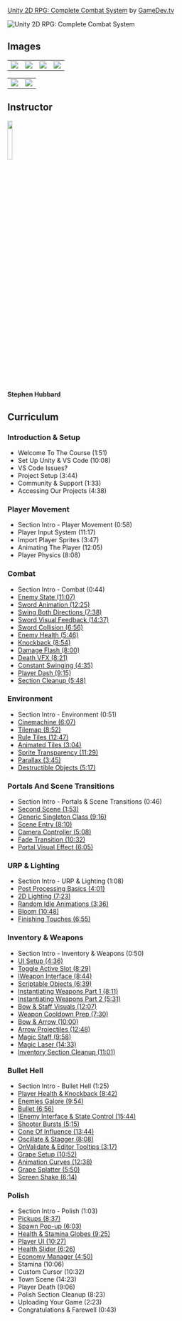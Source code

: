 [Unity 2D RPG: Complete Combat System](https://www.gamedev.tv/p/unity-2d-rpg-combat)
by [GameDev.tv](https://www.gamedev.tv)

![Unity 2D RPG: Complete Combat System](https://cdn.filestackcontent.com/uVFETbJaQ6my43PerpgZ)


## Images
<table>
    <tr>
        <td><img src="https://www.filepicker.io/api/file/Ov3HSDTNi1Qxo2tGOkAt" /></td>
        <td><img src="https://www.filepicker.io/api/file/NmUWdmCJTQu4S1IpFf8g" /></td>
        <td><img src="https://www.filepicker.io/api/file/oMWvozTeXY1B3LdKTXQS" /></td>
        <td><img src="https://www.filepicker.io/api/file/r3zjWqWRRxGoP8NlQXHH" /></td>
    </tr>
</table>

<table>
    <tr>
        <td><img src="https://www.filepicker.io/api/file/qfRROH6cRZa8UpYo85Vd" /></td>
        <td><img src="https://www.filepicker.io/api/file/4OnXrQpCSi2Ny3xybchA" /></td>
    </tr>
</table>

## Instructor
<img src="https://www.filepicker.io/api/file/RF2tbC4kSReyIy0Bnhyx" width="15%" />
<h4>Stephen Hubbard</h4>

## Curriculum
### Introduction & Setup
- Welcome To The Course (1:51)
- Set Up Unity & VS Code (10:08)
- VS Code Issues?
- Project Setup (3:44)
- Community & Support (1:33)
- Accessing Our Projects (4:38)

### Player Movement
- Section Intro - Player Movement (0:58)
- Player Input System (11:17)
- Import Player Sprites (3:47)
- Animating The Player (12:05)
- Player Physics (8:08)

### Combat
- Section Intro - Combat (0:44)
- [Enemy State (11:07)](https://github.com/aaronmsimon/unity-gamedevtv-2drpg-combatsys/commit/ae5a5a1b3af1e17f7b43b357fd0816482cc53e68)
- [Sword Animation (12:25)](https://github.com/aaronmsimon/unity-gamedevtv-2drpg-combatsys/commit/97fe4bd4f349e44d6e08ab1cbd51874a6d56ae42)
- [Swing Both Directions (7:38)](https://github.com/aaronmsimon/unity-gamedevtv-2drpg-combatsys/commit/4f3a7d5fe919e38d108632d7a029a1fcd5066c50)
- [Sword Visual Feedback (14:37)](https://github.com/aaronmsimon/unity-gamedevtv-2drpg-combatsys/commit/d65399941f9b462ca8963309648ffc3e3332ef71)
- [Sword Collision (6:56)](https://github.com/aaronmsimon/unity-gamedevtv-2drpg-combatsys/commit/47b20cf5a0ce1190b33dc32237325235e2682673)
- [Enemy Health (5:46)](https://github.com/aaronmsimon/unity-gamedevtv-2drpg-combatsys/commit/1c355f2e982892c469d052cfc1bd9e3b493d6e35)
- [Knockback (8:54)](https://github.com/aaronmsimon/unity-gamedevtv-2drpg-combatsys/commit/fc90a581de8d512e9a8f64210f40ff09fcd6e884)
- [Damage Flash (8:00)](https://github.com/aaronmsimon/unity-gamedevtv-2drpg-combatsys/commit/225d00003cb21e411e3da6a91de333799e20409c)
- [Death VFX (8:21)](https://github.com/aaronmsimon/unity-gamedevtv-2drpg-combatsys/commit/ac8fe1498a1d60a98aa464aae4b6cd125a464d59)
- [Constant Swinging (4:35)](https://github.com/aaronmsimon/unity-gamedevtv-2drpg-combatsys/commit/bcfc9e31f0437cd5f3b6bfb8bce29226ba61a6be0)
- [Player Dash (9:15)](https://github.com/aaronmsimon/unity-gamedevtv-2drpg-combatsys/commit/c404c2e77193e6ea07a6f4db25789bf67de0230c)
- [Section Cleanup (5:48)](https://github.com/aaronmsimon/unity-gamedevtv-2drpg-combatsys/commit/74d88a467fbb85b0d26d34ae1e1f015ed8779d80)

### Environment
- Section Intro - Environment (0:51)
- [Cinemachine (6:07)](https://github.com/aaronmsimon/unity-gamedevtv-2drpg-combatsys/commit/290d509646d64393edad47b412bc8abb8a51574d)
- [Tilemap (8:52)](https://github.com/aaronmsimon/unity-gamedevtv-2drpg-combatsys/commit/67170193803c12709202a3fa16a122456316c1ba)
- [Rule Tiles (12:47)](https://github.com/aaronmsimon/unity-gamedevtv-2drpg-combatsys/commit/0233cfbf300ea296aa5b6c4c7c0c26576d4cb371)
- [Animated Tiles (3:04)](https://github.com/aaronmsimon/unity-gamedevtv-2drpg-combatsys/commit/c030b64ecf6b9c4f945dea53b1ccf54fca5b9850)
- [Sprite Transparency (11:29)](https://github.com/aaronmsimon/unity-gamedevtv-2drpg-combatsys/commit/2050ee2891271d23ea5e4e9bfad6134d91e813e3)
- [Parallax (3:45)](https://github.com/aaronmsimon/unity-gamedevtv-2drpg-combatsys/commit/f23a06fdf8d5bff1e198c771d072440ce1e956d6)
- [Destructible Objects (5:17)](https://github.com/aaronmsimon/unity-gamedevtv-2drpg-combatsys/commit/e48c021918adb468b9dc8890b5adf62abd49991c)

### Portals And Scene Transitions
- Section Intro - Portals & Scene Transitions (0:46)
- [Second Scene (1:53)](https://github.com/aaronmsimon/unity-gamedevtv-2drpg-combatsys/commit/30a62ef36df5ce9a6eb4ff06bfb6beb020488d53)
- [Generic Singleton Class (9:16)](https://github.com/aaronmsimon/unity-gamedevtv-2drpg-combatsys/commit/80132a0615d5b6b27f07a55fc1f593a48899caa6)
- [Scene Entry (8:10)](https://github.com/aaronmsimon/unity-gamedevtv-2drpg-combatsys/commit/c6448aaf06b82ccf82575d527b9f2dd9e0c0798a)
- [Camera Controller (5:08)](https://github.com/aaronmsimon/unity-gamedevtv-2drpg-combatsys/commit/dff40da7642057e541ac585113ed60d1dd937856)
- [Fade Transition (10:32)](https://github.com/aaronmsimon/unity-gamedevtv-2drpg-combatsys/commit/1b18d0f4169f7d3514d10cf7da43c5d31c46866f)
- [Portal Visual Effect (6:05)](https://github.com/aaronmsimon/unity-gamedevtv-2drpg-combatsys/commit/b2f4b53931ca463c4ef5dac9ae172eed119acf2a)

### URP & Lighting
- Section Intro - URP & Lighting (1:08)
- [Post Processing Basics (4:01)](https://github.com/aaronmsimon/unity-gamedevtv-2drpg-combatsys/commit/8d6b18da5b1c6717e36088a1b6a5915489a00ac4)
- [2D Lighting (7:23)](https://github.com/aaronmsimon/unity-gamedevtv-2drpg-combatsys/commit/4220a16bdf8331a0dfbd6d70e910d3d0b8f73499)
- [Random Idle Animations (3:36)](https://github.com/aaronmsimon/unity-gamedevtv-2drpg-combatsys/commit/f24d193a22177141b721a1c2685c01a644e35d0f)
- [Bloom (10:48)](https://github.com/aaronmsimon/unity-gamedevtv-2drpg-combatsys/commit/c64c97b523025324cf575df3dadab533a4676e0e)
- [Finishing Touches (6:55)](https://github.com/aaronmsimon/unity-gamedevtv-2drpg-combatsys/commit/551ca35e080fce97faf38d7c05a4e620ab599bf7)

### Inventory & Weapons
- Section Intro - Inventory & Weapons (0:50)
- [UI Setup (4:36)](https://github.com/aaronmsimon/unity-gamedevtv-2drpg-combatsys/commit/83d0d6681e8ed8934d8f01aee40ac57356461e78)
- [Toggle Active Slot (8:29)](https://github.com/aaronmsimon/unity-gamedevtv-2drpg-combatsys/commit/2d9fe89338fba936b8e13b773f906f46db6420cb)
- [IWeapon Interface (8:44)](https://github.com/aaronmsimon/unity-gamedevtv-2drpg-combatsys/commit/e264c1f0c2da4380ef65f9fa774525bbf42435d3)
- [Scriptable Objects (6:39)](https://github.com/aaronmsimon/unity-gamedevtv-2drpg-combatsys/commit/3649bb3a92244cbd5c6e7f8ba5598ad129e8f036)
- [Instantiating Weapons Part 1 (8:11)](https://github.com/aaronmsimon/unity-gamedevtv-2drpg-combatsys/commit/bb00268c0fd12e2a7d72526c3af63619dbff5729)
- [Instantiating Weapons Part 2 (5:31)](https://github.com/aaronmsimon/unity-gamedevtv-2drpg-combatsys/commit/acf92431d4ff43acacc9344f8b71276c05b4cb40)
- [Bow & Staff Visuals (12:07)](https://github.com/aaronmsimon/unity-gamedevtv-2drpg-combatsys/commit/56e602c945bb4f08561a6ead9f3223ec53e9ed08)
- [Weapon Cooldown Prep (7:30)](https://github.com/aaronmsimon/unity-gamedevtv-2drpg-combatsys/commit/33ca8c2b39b172c69f38d571df482c73bdb7d3eb)
- [Bow & Arrow (10:00)](https://github.com/aaronmsimon/unity-gamedevtv-2drpg-combatsys/commit/0737cacb4c7572abeb73c1ef9806eb8c7fb2b0af)
- [Arrow Projectiles (12:48)](https://github.com/aaronmsimon/unity-gamedevtv-2drpg-combatsys/commit/da6060e2b8dd7e10fe0856998d8061f9a35a9356)
- [Magic Staff (9:58)](https://github.com/aaronmsimon/unity-gamedevtv-2drpg-combatsys/commit/ca2665244605761447a67efbf7a9506bf27f0978)
- [Magic Laser (14:33)](https://github.com/aaronmsimon/unity-gamedevtv-2drpg-combatsys/commit/9604b61ffaa41b8d69db0653faee8dd0fa546de6)
- [Inventory Section Cleanup (11:01)](https://github.com/aaronmsimon/unity-gamedevtv-2drpg-combatsys/commit/23fc9c1f5a20c4b429881247e6eb59b3b8541934)

### Bullet Hell
- Section Intro - Bullet Hell (1:25)
- [Player Health & Knockback (8:42)](https://github.com/aaronmsimon/unity-gamedevtv-2drpg-combatsys/commit/f870aa11dad77099f9bb0d837186264119e00664)
- [Enemies Galore (9:54)](https://github.com/aaronmsimon/unity-gamedevtv-2drpg-combatsys/commit/846c70dcf6630794b382a9d9570aa4767c811517)
- [Bullet (6:56)](https://github.com/aaronmsimon/unity-gamedevtv-2drpg-combatsys/commit/ee10315195be1e458afaaa03cdaddbf08bf2f352)
- [IEnemy Interface & State Control (15:44)](https://github.com/aaronmsimon/unity-gamedevtv-2drpg-combatsys/commit/7586f305f1a26e67796fc08bab8e80098388e35a)
- [Shooter Bursts (5:15)](https://github.com/aaronmsimon/unity-gamedevtv-2drpg-combatsys/commit/9d07c6f9a3cab099d9027523670ba78635a2cae7)
- [Cone Of Influence (13:44)](https://github.com/aaronmsimon/unity-gamedevtv-2drpg-combatsys/commit/010e3ae8f6a15d45d19ece15d0702dc64ea04022)
- [Oscillate & Stagger (8:08)](https://github.com/aaronmsimon/unity-gamedevtv-2drpg-combatsys/commit/91605b2aef96e372416898868de9194ff64ceee8)
- [OnValidate & Editor Tooltips (3:17)](https://github.com/aaronmsimon/unity-gamedevtv-2drpg-combatsys/commit/90490bb10e1caea6069c4f35539a0a54c0ff0cbf)
- [Grape Setup (10:52)](https://github.com/aaronmsimon/unity-gamedevtv-2drpg-combatsys/commit/10c4c332f9cecc843475fefe428ac3036f0a28e3)
- [Animation Curves (12:38)](https://github.com/aaronmsimon/unity-gamedevtv-2drpg-combatsys/commit/10ac4e5780adb8a54c63f934d636659a771a1f42)
- [Grape Splatter (5:50)](https://github.com/aaronmsimon/unity-gamedevtv-2drpg-combatsys/commit/c49aa6ced4c8ebfc6b622c7f4acceb04db8282c5)
- [Screen Shake (6:14)](https://github.com/aaronmsimon/unity-gamedevtv-2drpg-combatsys/commit/4748b93db846fce1cc10aa0fd843ec39d0c1fbf2)

### Polish
- Section Intro - Polish (1:03)
- [Pickups (8:37)](https://github.com/aaronmsimon/unity-gamedevtv-2drpg-combatsys/commit/a14e4ba18d79cea97ad67ea551911910cd73c956)
- [Spawn Pop-up (6:03)](https://github.com/aaronmsimon/unity-gamedevtv-2drpg-combatsys/commit/7edaa76f0161ad424b7544f9ae27549a2335354c)
- [Health & Stamina Globes (9:25)](https://github.com/aaronmsimon/unity-gamedevtv-2drpg-combatsys/commit/9b114ad87aa5ed717e6f04e7d06c567ac309317e)
- [Player UI (10:27)](https://github.com/aaronmsimon/unity-gamedevtv-2drpg-combatsys/commit/2610e237628ad25c4e9c20e7348ab3b4a05cbb7f)
- [Health Slider (6:26)](https://github.com/aaronmsimon/unity-gamedevtv-2drpg-combatsys/commit/2c192f09301ba40eeaf92ad041d9b4a2bdec0688)
- [Economy Manager (4:50)](https://github.com/aaronmsimon/unity-gamedevtv-2drpg-combatsys/commit/df8bd89e951b05f3fc65cdf66ba63623d2bfcbc8)
- Stamina (10:06)
- Custom Cursor (10:32)
- Town Scene (14:23)
- Player Death (9:06)
- Polish Section Cleanup (8:23)
- Uploading Your Game (2:23)
- Congratulations & Farewell (0:43)
